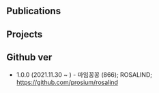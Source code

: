 Publications
 - 

Projects
 - 

Github ver
 - 
 - 1.0.0 (2021.11.30 ~ ) - 마임꽁꽁 (866); ROSALIND; https://github.com/prosium/rosalind

